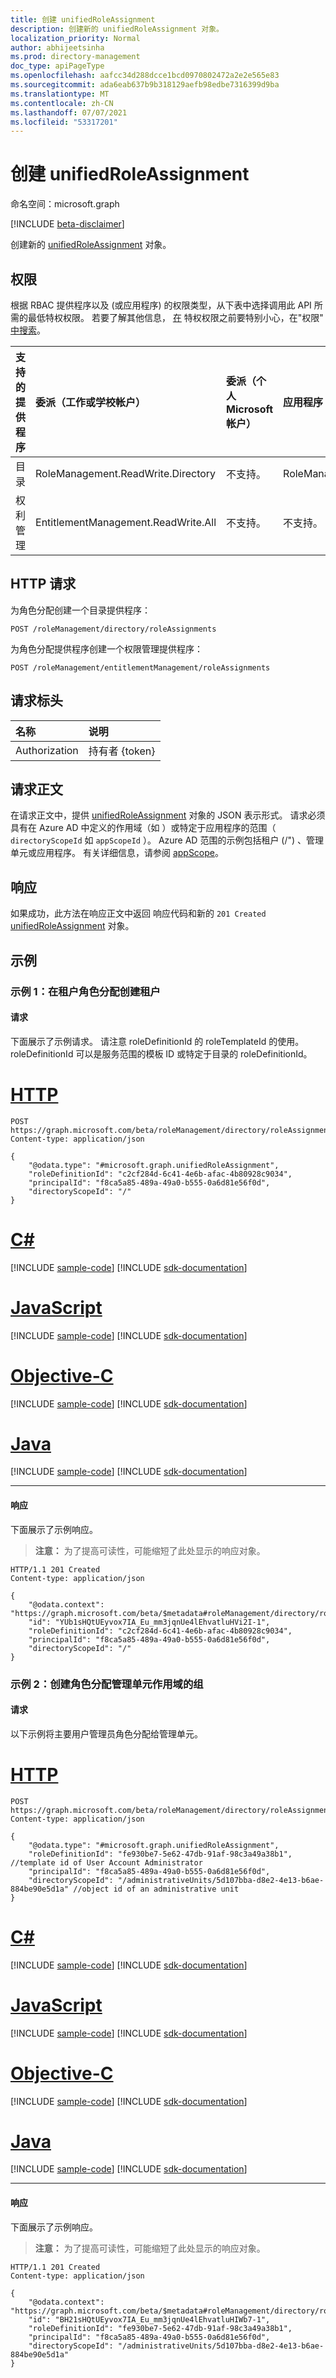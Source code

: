 ```yaml
---
title: 创建 unifiedRoleAssignment
description: 创建新的 unifiedRoleAssignment 对象。
localization_priority: Normal
author: abhijeetsinha
ms.prod: directory-management
doc_type: apiPageType
ms.openlocfilehash: aafcc34d288dcce1bcd0970802472a2e2e565e83
ms.sourcegitcommit: ada6eab637b9b318129aefb98edbe7316399d9ba
ms.translationtype: MT
ms.contentlocale: zh-CN
ms.lasthandoff: 07/07/2021
ms.locfileid: "53317201"
---
```

# <a name="create-unifiedroleassignment"></a>创建 unifiedRoleAssignment

命名空间：microsoft.graph

[!INCLUDE [beta-disclaimer](../../includes/beta-disclaimer.md)]

创建新的 [unifiedRoleAssignment](../resources/unifiedroleassignment.md) 对象。

## <a name="permissions"></a>权限

根据 RBAC 提供程序以及 (或应用程序) 的权限类型，从下表中选择调用此 API 所需的最低特权权限。 若要了解其他信息， [在](/graph/auth/auth-concepts#best-practices-for-requesting-permissions) 特权权限之前要特别小心，在"权限" [中搜索](/graph/permissions-reference)。

|支持的提供程序      | 委派（工作或学校帐户）  | 委派（个人 Microsoft 帐户） | 应用程序 |
|:-----------------------|:------------------------------------|:---------------------------------------|:------------|
| 目录 | RoleManagement.ReadWrite.Directory | 不支持。| RoleManagement.ReadWrite.Directory |
| 权利管理 | EntitlementManagement.ReadWrite.All | 不支持。 | 不支持。 |

## <a name="http-request"></a>HTTP 请求

为角色分配创建一个目录提供程序：

<!-- { "blockType": "ignored" } -->

```http
POST /roleManagement/directory/roleAssignments
```

为角色分配提供程序创建一个权限管理提供程序：

<!-- { "blockType": "ignored" } -->

```http
POST /roleManagement/entitlementManagement/roleAssignments
```


## <a name="request-headers"></a>请求标头

| 名称          | 说明   |
|:--------------|:--------------|
| Authorization | 持有者 {token} |

## <a name="request-body"></a>请求正文

在请求正文中，提供 [unifiedRoleAssignment](../resources/unifiedroleassignment.md) 对象的 JSON 表示形式。 请求必须具有在 Azure AD 中定义的作用域（如 ）或特定于应用程序的范围（ `directoryScopeId` 如 `appScopeId` ）。 Azure AD 范围的示例包括租户 (/") 、管理单元或应用程序。 有关详细信息，请参阅 [appScope](../resources/appscope.md)。

## <a name="response"></a>响应

如果成功，此方法在响应正文中返回 响应代码和新的 `201 Created` [unifiedRoleAssignment](../resources/unifiedroleassignment.md) 对象。

## <a name="examples"></a>示例

### <a name="example-1-create-a-role-assignment-at-tenant-scope"></a>示例 1：在租户角色分配创建租户

#### <a name="request"></a>请求

下面展示了示例请求。 请注意 roleDefinitionId 的 roleTemplateId 的使用。 roleDefinitionId 可以是服务范围的模板 ID 或特定于目录的 roleDefinitionId。


# <a name="http"></a>[HTTP](#tab/http)
<!-- {
  "blockType": "request",
  "name": "create_unifiedroleassignment_from_rbacapplication"
}-->

```http
POST https://graph.microsoft.com/beta/roleManagement/directory/roleAssignments
Content-type: application/json

{ 
    "@odata.type": "#microsoft.graph.unifiedRoleAssignment",
    "roleDefinitionId": "c2cf284d-6c41-4e6b-afac-4b80928c9034",
    "principalId": "f8ca5a85-489a-49a0-b555-0a6d81e56f0d",
    "directoryScopeId": "/"
}
```
# <a name="c"></a>[C#](#tab/csharp)
[!INCLUDE [sample-code](../includes/snippets/csharp/create-unifiedroleassignment-from-rbacapplication-csharp-snippets.md)]
[!INCLUDE [sdk-documentation](../includes/snippets/snippets-sdk-documentation-link.md)]

# <a name="javascript"></a>[JavaScript](#tab/javascript)
[!INCLUDE [sample-code](../includes/snippets/javascript/create-unifiedroleassignment-from-rbacapplication-javascript-snippets.md)]
[!INCLUDE [sdk-documentation](../includes/snippets/snippets-sdk-documentation-link.md)]

# <a name="objective-c"></a>[Objective-C](#tab/objc)
[!INCLUDE [sample-code](../includes/snippets/objc/create-unifiedroleassignment-from-rbacapplication-objc-snippets.md)]
[!INCLUDE [sdk-documentation](../includes/snippets/snippets-sdk-documentation-link.md)]

# <a name="java"></a>[Java](#tab/java)
[!INCLUDE [sample-code](../includes/snippets/java/create-unifiedroleassignment-from-rbacapplication-java-snippets.md)]
[!INCLUDE [sdk-documentation](../includes/snippets/snippets-sdk-documentation-link.md)]

---


#### <a name="response"></a>响应

下面展示了示例响应。

> **注意：** 为了提高可读性，可能缩短了此处显示的响应对象。

<!-- {
  "blockType": "response",
  "truncated": true,
  "@odata.type": "microsoft.graph.unifiedRoleAssignment"
} -->

```http
HTTP/1.1 201 Created
Content-type: application/json

{
    "@odata.context": "https://graph.microsoft.com/beta/$metadata#roleManagement/directory/roleAssignments/$entity",
    "id": "YUb1sHQtUEyvox7IA_Eu_mm3jqnUe4lEhvatluHVi2I-1",
    "roleDefinitionId": "c2cf284d-6c41-4e6b-afac-4b80928c9034",
    "principalId": "f8ca5a85-489a-49a0-b555-0a6d81e56f0d",
    "directoryScopeId": "/"
}
```

### <a name="example-2--create-a-role-assignment-over-an-administrative-unit-scope"></a>示例 2：创建角色分配管理单元作用域的组

#### <a name="request"></a>请求

以下示例将主要用户管理员角色分配给管理单元。


# <a name="http"></a>[HTTP](#tab/http)
<!-- {
  "blockType": "request",
  "name": "create_unifiedroleassignment_over_administrativeunit"
}-->

```http
POST https://graph.microsoft.com/beta/roleManagement/directory/roleAssignments
Content-type: application/json

{
    "@odata.type": "#microsoft.graph.unifiedRoleAssignment",
    "roleDefinitionId": "fe930be7-5e62-47db-91af-98c3a49a38b1", //template id of User Account Administrator
    "principalId": "f8ca5a85-489a-49a0-b555-0a6d81e56f0d",
    "directoryScopeId": "/administrativeUnits/5d107bba-d8e2-4e13-b6ae-884be90e5d1a" //object id of an administrative unit
}
```
# <a name="c"></a>[C#](#tab/csharp)
[!INCLUDE [sample-code](../includes/snippets/csharp/create-unifiedroleassignment-over-administrativeunit-csharp-snippets.md)]
[!INCLUDE [sdk-documentation](../includes/snippets/snippets-sdk-documentation-link.md)]

# <a name="javascript"></a>[JavaScript](#tab/javascript)
[!INCLUDE [sample-code](../includes/snippets/javascript/create-unifiedroleassignment-over-administrativeunit-javascript-snippets.md)]
[!INCLUDE [sdk-documentation](../includes/snippets/snippets-sdk-documentation-link.md)]

# <a name="objective-c"></a>[Objective-C](#tab/objc)
[!INCLUDE [sample-code](../includes/snippets/objc/create-unifiedroleassignment-over-administrativeunit-objc-snippets.md)]
[!INCLUDE [sdk-documentation](../includes/snippets/snippets-sdk-documentation-link.md)]

# <a name="java"></a>[Java](#tab/java)
[!INCLUDE [sample-code](../includes/snippets/java/create-unifiedroleassignment-over-administrativeunit-java-snippets.md)]
[!INCLUDE [sdk-documentation](../includes/snippets/snippets-sdk-documentation-link.md)]

---


#### <a name="response"></a>响应

下面展示了示例响应。

> **注意：** 为了提高可读性，可能缩短了此处显示的响应对象。

<!-- {
  "blockType": "response",
  "truncated": true,
  "@odata.type": "microsoft.graph.unifiedRoleAssignment"
} -->

```http
HTTP/1.1 201 Created
Content-type: application/json

{
    "@odata.context": "https://graph.microsoft.com/beta/$metadata#roleManagement/directory/roleAssignments/$entity",
    "id": "BH21sHQtUEyvox7IA_Eu_mm3jqnUe4lEhvatluHIWb7-1",
    "roleDefinitionId": "fe930be7-5e62-47db-91af-98c3a49a38b1",
    "principalId": "f8ca5a85-489a-49a0-b555-0a6d81e56f0d",
    "directoryScopeId": "/administrativeUnits/5d107bba-d8e2-4e13-b6ae-884be90e5d1a"
}
```

<!-- uuid: 16cd6b66-4b1a-43a1-adaf-3a886856ed98
2019-02-04 14:57:30 UTC -->
<!-- {
  "type": "#page.annotation",
  "description": "Create unifiedRoleAssignment",
  "keywords": "",
  "section": "documentation",
  "tocPath": ""
}-->


